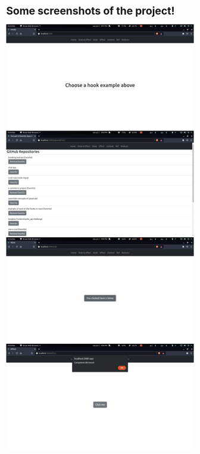 # Some screenshots of the project!

![](imgs/screenshot1.jpeg)
![](imgs/screenshot2.jpeg) 
![](imgs/screenshot3.jpeg)
![](imgs/screenshot4.jpeg) 